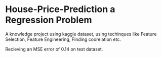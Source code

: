 # House-Price-Prediction a Regression Problem

A knowledge project using kaggle dataset, using techinques like Feature Selection, Feature Engineering, Finding coorelation etc.

Recieving an MSE error of 0.14 on test dataset.

